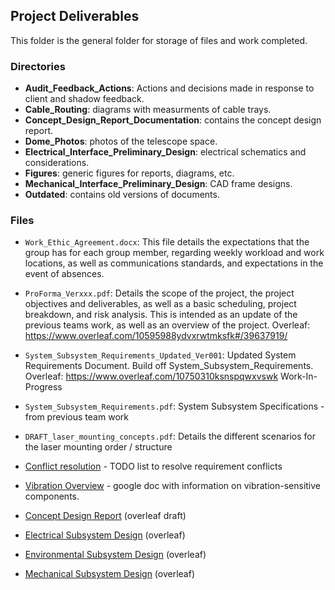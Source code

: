 ## Project Deliverables
This folder is the general folder for storage of files and work completed.

### Directories
*	**Audit_Feedback_Actions**: Actions and decisions made in response to client and shadow feedback.
*	**Cable_Routing**: diagrams with measurments of cable trays.
*	**Concept_Design_Report_Documentation**: contains the concept design report.
*	**Dome_Photos**: photos of the telescope space.
*	**Electrical_Interface_Preliminary_Design**: electrical schematics and considerations.
*	**Figures**: generic figures for reports, diagrams, etc.
*	**Mechanical_Interface_Preliminary_Design**: CAD frame designs.
*	**Outdated**: contains old versions of documents.

### Files
*	`Work_Ethic_Agreement.docx`:	This file details the expectations that the group has for each group member, regarding weekly workload and work locations, as well as communications standards, and expectations in the event of absences.
	
*	`ProForma_Verxxx.pdf`:		Details the scope of the project, the project objectives and deliverables, as well as a basic scheduling, project breakdown, and risk analysis. This is intended as an update of the previous teams work, as well as an overview of the project. Overleaf: https://www.overleaf.com/10595988ydvxrwtmksfk#/39637919/
	
*	`System_Subsystem_Requirements_Updated_Ver001`:      Updated System Requirements Document. Build off System_Subsystem_Requirements. Overleaf:  https://www.overleaf.com/10750310ksnspqwxvswk  Work-In-Progress

*	`System_Subsystem_Requirements.pdf`:     System Subsystem Specifications - from previous team work

*	`DRAFT_laser_mounting_concepts.pdf`:     Details the different scenarios for the laser mounting order / structure

*	[Conflict resolution](https://docs.google.com/document/d/17XI3bLXP9oA0JVAiUGPcVCycXSnSJn45uxt__P4Jb6M/edit?usp=sharing) -  TODO list to resolve requirement conflicts

*	[Vibration Overview](https://docs.google.com/document/d/1Qyyc3R13YdVeQmGfrSNuc1xS96W7sWySw377b-xw7Hk/edit?usp=sharing) - google doc with information on vibration-sensitive components.

*	[Concept Design Report](https://www.overleaf.com/10956191yqmndhrgpfbn) (overleaf draft)

*	[Electrical Subsystem Design](https://www.overleaf.com/11322851qgcphdpmpbkq) (overleaf)

*	[Environmental Subsystem Design](https://www.overleaf.com/11303618bsgxdkttkfjt) (overleaf)

*	[Mechanical Subsystem Design](https://www.overleaf.com/11320362gcmrgwfcmrbj) (overleaf)
